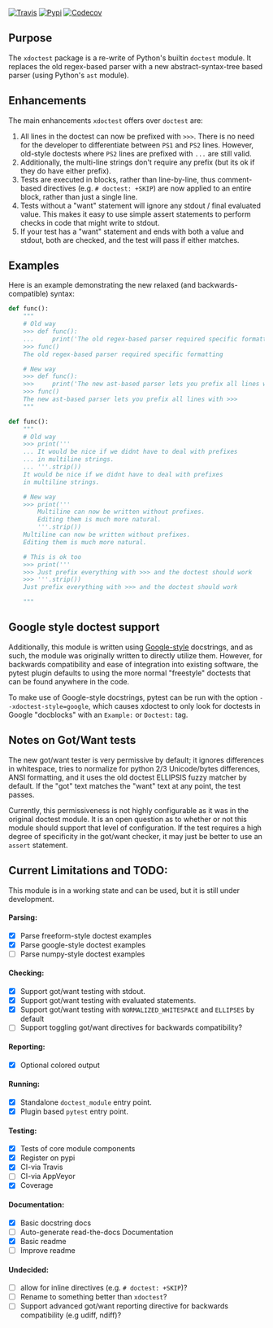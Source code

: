 [![Travis](https://img.shields.io/travis/Erotemic/xdoctest.svg)](https://travis-ci.org/Erotemic/xdoctest)
[![Pypi](https://img.shields.io/pypi/v/xdoctest.svg)](https://pypi.python.org/pypi/xdoctest)
[![Codecov](https://codecov.io/github/Erotemic/xdoctest/badge.svg?branch=master&service=github)](https://codecov.io/github/Erotemic/xdoctest?branch=master)

## Purpose

The `xdoctest` package is a re-write of Python's builtin `doctest` module. 
It replaces the old regex-based parser with a new abstract-syntax-tree based
parser (using Python's `ast` module). 


## Enhancements 

The main enhancements `xdoctest` offers over `doctest` are:

1. All lines in the doctest can now be prefixed with `>>>`. There is no need
   for the developer to differentiate between `PS1` and `PS2` lines. However,
   old-style doctests where `PS2` lines are prefixed with `...` are still valid.
2. Additionally, the multi-line strings don't require any prefix (but its ok if
   they do have either prefix).
3. Tests are executed in blocks, rather than line-by-line, thus comment-based
   directives (e.g. `# doctest: +SKIP`) are now applied to an entire block,
   rather than just a single line.
4. Tests without a "want" statement will ignore any stdout / final evaluated
   value.  This makes it easy to use simple assert statements to perform checks
   in code that might write to stdout.
5. If your test has a "want" statement and ends with both a value and stdout,
   both are checked, and the test will pass if either matches.


## Examples

Here is an example demonstrating the new relaxed (and backwards-compatible)
syntax:

```python
def func():
    """
    # Old way
    >>> def func():
    ...     print('The old regex-based parser required specific formatting')
    >>> func()
    The old regex-based parser required specific formatting

    # New way
    >>> def func():
    >>>     print('The new ast-based parser lets you prefix all lines with >>>')
    >>> func()
    The new ast-based parser lets you prefix all lines with >>>
    """
```

```python
def func():
    """
    # Old way
    >>> print('''
    ... It would be nice if we didnt have to deal with prefixes
    ... in multiline strings.
    ... '''.strip())
    It would be nice if we didnt have to deal with prefixes
    in multiline strings.

    # New way
    >>> print('''
        Multiline can now be written without prefixes.
        Editing them is much more natural.
        '''.strip())
    Multiline can now be written without prefixes.
    Editing them is much more natural.

    # This is ok too
    >>> print('''
    >>> Just prefix everything with >>> and the doctest should work
    >>> '''.strip())
    Just prefix everything with >>> and the doctest should work

    """
```

## Google style doctest support

Additionally, this module is written using
[Google-style](https://sphinxcontrib-napoleon.readthedocs.io/en/latest/)
docstrings, and as such, the module was originally written to directly utilize
them.  However, for backwards compatibility and ease of integration into
existing software, the pytest plugin defaults to using the more normal
"freestyle" doctests that can be found anywhere in the code.

To make use of Google-style docstrings, pytest can be run with the option
`--xdoctest-style=google`, which causes xdoctest to only look for doctests in
Google "docblocks" with an `Example:` or `Doctest:` tag.


## Notes on Got/Want tests

The new got/want tester is very permissive by default; it ignores differences
in whitespace, tries to normalize for python 2/3 Unicode/bytes differences,
ANSI formatting, and it uses the old doctest ELLIPSIS fuzzy matcher by default.
If the "got" text matches the "want" text at any point, the test passes.

Currently, this permissiveness is not highly configurable as it was in the
original doctest module. It is an open question as to whether or not this
module should support that level of configuration.  If the test requires a high
degree of specificity in the got/want checker, it may just be better to use an
`assert` statement.


## Current Limitations and TODO:

This module is in a working state and can be used, but it is still under
development.

#### Parsing:
- [x] Parse freeform-style doctest examples
- [x] Parse google-style doctest examples
- [ ] Parse numpy-style doctest examples

#### Checking:
- [x] Support got/want testing with stdout.
- [x] Support got/want testing with evaluated statements.
- [x] Support got/want testing with `NORMALIZED_WHITESPACE` and `ELLIPSES` by default
- [ ] Support toggling got/want directives for backwards compatibility?

#### Reporting:
- [x] Optional colored output

#### Running:
- [x] Standalone `doctest_module` entry point.
- [x] Plugin based `pytest` entry point.

#### Testing:
- [x] Tests of core module components
- [x] Register on pypi
- [x] CI-via Travis 
- [ ] CI-via AppVeyor
- [x] Coverage

#### Documentation:
- [x] Basic docstring docs
- [ ] Auto-generate read-the-docs Documentation
- [x] Basic readme
- [ ] Improve readme

#### Undecided:
- [ ] allow for inline directives (e.g. `# doctest: +SKIP`)?
- [ ] Rename to something better than `xdoctest`?
- [ ] Support advanced got/want reporting directive for backwards compatibility (e.g udiff, ndiff)?
